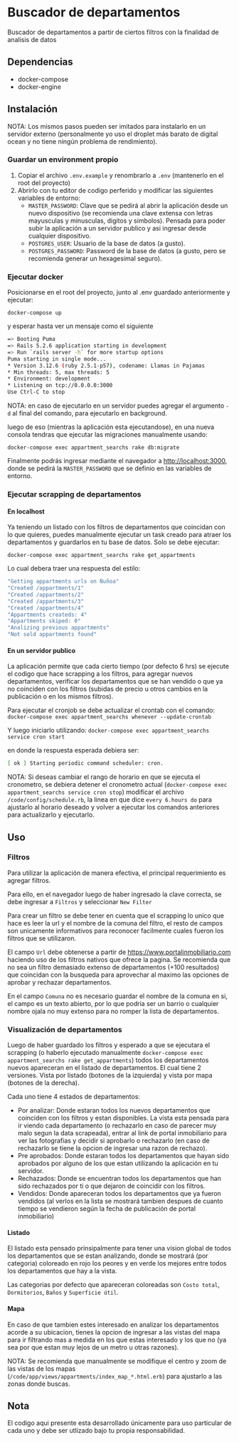 # Buscador de departamentos

Buscador de departamentos a partir de ciertos filtros con la finalidad de analisis de datos

## Dependencias

* docker-compose
* docker-engine

## Instalación

NOTA: Los mismos pasos pueden ser imitados para instalarlo en un servidor externo (personalmente yo uso el droplet más barato de digital ocean y no tiene ningún problema de rendimiento).

### Guardar un environment propio

1. Copiar el archivo `.env.example` y renombrarlo a `.env` (mantenerlo en el root del proyecto)
2. Abrirlo con tu editor de codigo perferido y modificar las siguientes variables de entorno:
   * `MASTER_PASSWORD`: Clave que se pedirá al abrir la aplicación desde un nuevo dispositivo (se recomienda una clave extensa con letras mayusculas y minusculas, digitos y simbolos). Pensada para poder subir la aplicación a un servidor publico y asi ingresar desde cualquier dispositivo.
   * `POSTGRES_USER`: Usuario de la base de datos (a gusto).
   * `POSTGRES_PASSWORD`: Password de la base de datos (a gusto, pero se recomienda generar un hexagesimal seguro).

### Ejecutar docker

Posicionarse en el root del proyecto, junto al .env guardado anteriormente y ejecutar:

`docker-compose up`

y esperar hasta ver un mensaje como el siguiente

```sh
=> Booting Puma
=> Rails 5.2.6 application starting in development 
=> Run `rails server -h` for more startup options
Puma starting in single mode...
* Version 3.12.6 (ruby 2.5.1-p57), codename: Llamas in Pajamas
* Min threads: 5, max threads: 5
* Environment: development
* Listening on tcp://0.0.0.0:3000
Use Ctrl-C to stop
```

NOTA: en caso de ejecutarlo en un servidor puedes agregar el argumento `-d` al final del comando, para ejecutarlo en background.

luego de eso (mientras la aplicación esta ejecutandose), en una nueva consola tendras que ejecutar las migraciones manualmente usando:

`docker-compose exec appartment_searchs rake db:migrate`

Finalmente podrás ingresar mediante el navegador a <http://localhost:3000>, donde se pedirá la `MASTER_PASSWORD` que se definio en las variables de entorno.

### Ejecutar scrapping de departamentos

#### En localhost

Ya teniendo un listado con los filtros de departamentos que coincidan con lo que quieres, puedes manualmente ejecutar un task creado para atraer los departamentos y guardarlos en tu base de datos. Solo se debe ejecutar:

`docker-compose exec appartment_searchs rake get_appartments`

Lo cual debera traer una respuesta del estilo:

```sh
"Getting appartments urls on Ñuñoa"
"Created /appartments/1"
"Created /appartments/2"
"Created /appartments/3"
"Created /appartments/4"
"Appartments createds: 4"
"Appartments skiped: 0"
"Analizing previous appartments"
"Not sold appartments found"
```

#### En un servidor publico

La aplicación permite que cada cierto tiempo (por defecto 6 hrs) se ejecute el codigo que hace scrapping a los filtros, para agregar nuevos departamentos, verificar los departamentos que se han vendido o que ya no coinciden con los filtros (subidas de precio u otros cambios en la publicación o en los mismos filtros).

Para ejecutar el cronjob se debe actualizar el crontab con el comando:
`docker-compose exec appartment_searchs whenever --update-crontab`

Y luego iniciarlo utilizando:
`docker-compose exec appartment_searchs service cron start`

en donde la respuesta esperada debiera ser:

```sh
[ ok ] Starting periodic command scheduler: cron.
```

NOTA: Si deseas cambiar el rango de horario en que se ejecuta el cronometro, se debiera detener el cronometro actual (`docker-compose exec appartment_searchs service cron stop`) modificar el archivo `/code/config/schedule.rb`, la linea en que dice `every 6.hours do` para ajustarlo al horario deseado y volver a ejecutar los comandos anteriores para actualizarlo y ejecutarlo.

## Uso

### Filtros

Para utilizar la aplicación de manera efectiva, el principal requerimiento es agregar filtros.

Para ello, en el navegador luego de haber ingresado la clave correcta, se debe ingresar a `Filtros` y seleccionar `New Filter`

Para crear un filtro se debe tener en cuenta que el scrapping lo unico que hace es leer la url y el nombre de la comuna del filtro, el resto de campos son unicamente informativos para reconocer facilmente cuales fueron los filtros que se utilizaron.

El campo `Url` debe obtenerse a partir de <https://www.portalinmobiliario.com> haciendo uso de los filtros nativos que ofrece la pagina. Se recomienda que no sea un filtro demasiado extenso de departamentos (+100 resultados) que coincidan con la busqueda para aprovechar al maximo las opciones de aprobar y rechazar departamentos.

En el campo `Comuna` no es necesario guardar el nombre de la comuna en si, el campo es un texto abierto, por lo que podria ser un barrio o cualquier nombre ojala no muy extenso para no romper la lista de departamentos.

### Visualización de departamentos

Luego de haber guardado los filtros y esperado a que se ejecutara el scrapping (o haberlo ejecutado manualmente `docker-compose exec appartment_searchs rake get_appartments`) todos los departamentos nuevos apareceran en el listado de departamentos. El cual tiene 2 versiones. Vista por listado (botones de la izquierda) y vista por mapa (botones de la derecha).

Cada uno tiene 4 estados de departamentos:

* Por analizar: Donde estaran todos los nuevos departamentos que coinciden con los filtros y estan disponibles. La vista esta pensada para ir viendo cada departamento (o rechazarlo en caso de parecer muy malo segun la data scrapeada), entrar al link de portal inmobiliario para ver las fotografias y decidir si aprobarlo o rechazarlo (en caso de rechazarlo se tiene la opcion de ingresar una razon de rechazo).
* Pre aprobados: Donde estaran todos los departamentos que hayan sido aprobados por alguno de los que estan utilizando la aplicación en tu servidor.
* Rechazados: Donde se encuentran todos los departamentos que han sido rechazados por ti o que dejaron de coincidir con los filtros.
* Vendidos: Donde apareceran todos los departamentos que ya fueron vendidos (al verlos en la lista se mostrará tambien despues de cuanto tiempo se vendieron según la fecha de publicación de portal inmobiliario)

#### Listado

El listado esta pensado prinsipalmente para tener una vision global de todos los departamentos que se estan analizando, donde se mostrará (por categoria) coloreado en rojo los peores y en verde los mejores entre todos los departamentos que hay a la vista.

Las categorias por defecto que apareceran coloreadas son `Costo total`, `Dormitorios`, `Baños` y `Superficie útil`.

#### Mapa

En caso de que tambien estes interesado en analizar los departamentos acorde a su ubicacion, tienes la opcion de ingresar a las vistas del mapa para ir filtrando mas a medida en los que estas interesado y los que no (ya sea por que estan muy lejos de un metro u otras razones).

NOTA: Se recomienda que manualmente se modifique el centro y zoom de las vistas de los mapas (`/code/app/views/appartments/index_map_*.html.erb`) para ajustarlo a las zonas donde buscas.

## Nota

El codigo aqui presente esta desarrollado únicamente para uso particular de cada uno y debe ser utlizado bajo tu propia responsabilidad.
